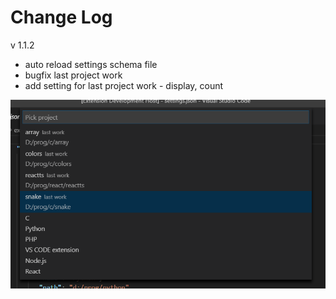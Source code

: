 # Change Log

v 1.1.2
- auto reload settings schema file
- bugfix last project work
- add setting for last project work - display, count

![Quickpick](./resources/quickpick.png)

